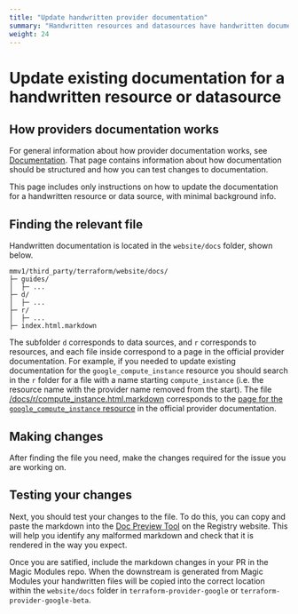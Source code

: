 ```yaml
---
title: "Update handwritten provider documentation"
summary: "Handwritten resources and datasources have handwritten documentation that needs to be updated in PRs"
weight: 24
---
```


# Update existing documentation for a handwritten resource or datasource

## How providers documentation works

For general information about how provider documentation works, see [Documentation](#documentation).
That page contains information about how documentation should be structured and how you can test changes to documentation.

This page includes only instructions on how to update the documentation for a handwritten resource or data source, with minimal background info.

## Finding the relevant file

Handwritten documentation is located in the `website/docs` folder, shown below.

```
mmv1/third_party/terraform/website/docs/
├─ guides/
│  ├─ ...
├─ d/
│  ├─ ...
├─ r/
│  ├─ ...
├─ index.html.markdown
```


The subfolder `d` corresponds to data sources, and `r` corresponds to resources, and each file inside correspond to a page in the official provider documentation. For example, if you needed to update existing documentation for the `google_compute_instance` resource you should search in the `r` folder for a file with a name starting `compute_instance` (i.e. the resource name with the provider name removed from the start). The file [/docs/r/compute_instance.html.markdown](https://github.com/GoogleCloudPlatform/magic-modules/blob/main/mmv1/third_party/terraform/website/docs/r/compute_instance.html.markdown) corresponds to the [page for the `google_compute_instance` resource](https://registry.terraform.io/providers/hashicorp/google/latest/docs/resources/compute_instance) in the official provider documentation.

## Making changes

After finding the file you need, make the changes required for the issue you are working on.

## Testing your changes

Next, you should test your changes to the file. To do this, you can copy and paste the markdown into the [Doc Preview Tool](https://registry.terraform.io/tools/doc-preview) on the Registry website. This will help you identify any malformed markdown and check that it is rendered in the way you expect.

Once you are satified, include the markdown changes in your PR in the Magic Modules repo. When the downstream is generated from Magic Modules your handwritten files will be copied into the correct location within the `website/docs` folder in `terraform-provider-google` or `terraform-provider-google-beta`.